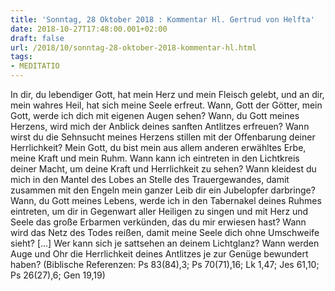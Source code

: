 ```yaml
---
title: 'Sonntag, 28 Oktober 2018 : Kommentar Hl. Gertrud von Helfta'
date: 2018-10-27T17:48:00.001+02:00
draft: false
url: /2018/10/sonntag-28-oktober-2018-kommentar-hl.html
tags: 
- MEDITATIO
---
```


In dir, du lebendiger Gott, hat mein Herz und mein Fleisch gelebt, und an dir, mein wahres Heil, hat sich meine Seele erfreut. Wann, Gott der Götter, mein Gott, werde ich dich mit eigenen Augen sehen? Wann, du Gott meines Herzens, wird mich der Anblick deines sanften Antlitzes erfreuen? Wann wirst du die Sehnsucht meines Herzens stillen mit der Offenbarung deiner Herrlichkeit? Mein Gott, du bist mein aus allem anderen erwähltes Erbe, meine Kraft und mein Ruhm. Wann kann ich eintreten in den Lichtkreis deiner Macht, um deine Kraft und Herrlichkeit zu sehen? Wann kleidest du mich in den Mantel des Lobes an Stelle des Trauergewandes, damit zusammen mit den Engeln mein ganzer Leib dir ein Jubelopfer darbringe? Wann, du Gott meines Lebens, werde ich in den Tabernakel deines Ruhmes eintreten, um dir in Gegenwart aller Heiligen zu singen und mit Herz und Seele das große Erbarmen verkünden, das du mir erwiesen hast? Wann wird das Netz des Todes reißen, damit meine Seele dich ohne Umschweife sieht? \[...\] Wer kann sich je sattsehen an deinem Lichtglanz? Wann werden Auge und Ohr die Herrlichkeit deines Antlitzes je zur Genüge bewundert haben? (Biblische Referenzen: Ps 83(84),3; Ps 70(71),16; Lk 1,47; Jes 61,10; Ps 26(27),6; Gen 19,19)